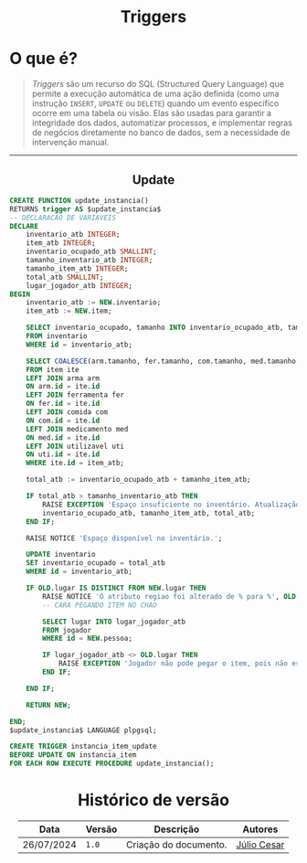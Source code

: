 <center>

# Triggers

</center>

# O que é?

> *Triggers* são um recurso do SQL (Structured Query Language) que permite a execução automática de uma ação definida (como uma instrução `INSERT`, `UPDATE` ou `DELETE`) quando um evento específico ocorre em uma tabela ou visão. Elas são usadas para garantir a integridade dos dados, automatizar processos, e implementar regras de negócios diretamente no banco de dados, sem a necessidade de intervenção manual.

---

<center>

## Update

</center>

```sql
CREATE FUNCTION update_instancia()
RETURNS trigger AS $update_instancia$
-- DECLARACAO DE VARIAVEIS
DECLARE
    inventario_atb INTEGER;
    item_atb INTEGER;
    inventario_ocupado_atb SMALLINT;
    tamanho_inventario_atb INTEGER;
    tamanho_item_atb INTEGER;
    total_atb SMALLINT;
	lugar_jogador_atb INTEGER;
BEGIN
    inventario_atb := NEW.inventario;
    item_atb := NEW.item;

    SELECT inventario_ocupado, tamanho INTO inventario_ocupado_atb, tamanho_inventario_atb
    FROM inventario
    WHERE id = inventario_atb;

    SELECT COALESCE(arm.tamanho, fer.tamanho, com.tamanho, med.tamanho, uti.tamanho) INTO tamanho_item_atb
    FROM item ite
    LEFT JOIN arma arm
    ON arm.id = ite.id
    LEFT JOIN ferramenta fer
    ON fer.id = ite.id
    LEFT JOIN comida com
    ON com.id = ite.id
    LEFT JOIN medicamento med
    ON med.id = ite.id
    LEFT JOIN utilizavel uti
    ON uti.id = ite.id
    WHERE ite.id = item_atb;

    total_atb := inventario_ocupado_atb + tamanho_item_atb;

    IF total_atb > tamanho_inventario_atb THEN
    	RAISE EXCEPTION 'Espaço insuficiente no inventário. Atualização bloqueada. Total ocupado: % | Tamanho do item: % | Total atual: %', 
        inventario_ocupado_atb, tamanho_item_atb, total_atb;
	END IF;

	RAISE NOTICE 'Espaço disponível no inventário.';

    UPDATE inventario
    SET inventario_ocupado = total_atb
    WHERE id = inventario_atb;

	IF OLD.lugar IS DISTINCT FROM NEW.lugar THEN
        RAISE NOTICE 'O atributo regiao foi alterado de % para %', OLD.lugar, NEW.lugar;
		-- CARA PEGANDO ITEM NO CHAO

		SELECT lugar INTO lugar_jogador_atb
		FROM jogador
		WHERE id = NEW.pessoa;

		IF lugar_jogador_atb <> OLD.lugar THEN
			RAISE EXCEPTION 'Jogador não pode pegar o item, pois não está no mesmo lugar da instancia';
		END IF;

    END IF;

    RETURN NEW;

END;
$update_instancia$ LANGUAGE plpgsql;

CREATE TRIGGER instancia_item_update
BEFORE UPDATE ON instancia_item
FOR EACH ROW EXECUTE PROCEDURE update_instancia();
```


<center>

# Histórico de versão


<div style="margin: 0 auto; width: fit-content;">

| Data       | Versão |           Descrição            | Autores                                       |
|------------|--------|:------------------------------:|-----------------------------------------------|
| 26/07/2024 | `1.0`  |      Criação do documento.     | [Júlio Cesar](https://github.com/Julio1099)   |

</center>